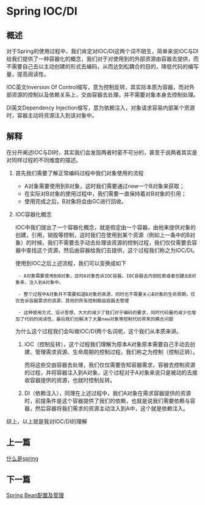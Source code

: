 # Spring IOC/DI

## 概述

对于Spring的使用过程中，我们肯定对IOC/DI这两个词不陌生，简单来说IOC与DI给我们提供了一种容器化的概念，我们对于对使用到的外部资源由容器去提供，而不需要自己去以主动创建的形式去编码，从而达到松耦合的目的，降低代码的编写量，提高阅读性。

IOC英文Inversion Of Control缩写，意为控制反转，其实际本质为容器，而对外部资源的控制以及依赖关系上，交由容器去处理，并不需要对象本身去控制处理。

DI英文Dependency Injection缩写，意为依赖注入，对象请求容易内部某个资源时，容器主动将资源注入到该对象中。

## 解释

在分开阐述IOC与DI时，其实我们会发现两者时密不可分的，甚至于说两者其实是对同样过程的不同维度的描述。

1. 首先我们需要了解正常编码过程中我们对象使用的流程

    - A对象需要使用到B对象，这时我们需要通过new一个B对象来获取；
    - 在实际对B对象的使用过程中，我们需要一直保持着对B对象的引用；
    - 使用完成之后，B对象将会由GC进行回收。

2. IOC容器化概念

    IOC中我们提出了一个容器化概念，就是假定由一个容器，由他来提供对象的创建，引用，销毁等控制，这时我们在使用到某个资源（例如上一条中的B对象）的时候，我们不需要去手动去处理该资源的控制过程，我们仅仅需要去容器中查找这个资源，然后由容器给我们去提供，这个过程我们称之为IOC/DI。

    使用到IOC之后上述流程，我们可以变换成如下

        - A对象需要使用到B对象，这时A对象告诉IOC容器，IOC容器去内部检索或者创建出B对象来，注入到A对象中。

        - 整个过程中A对象并不需要知道B对象的来源，同时也不需要关心B对象的生命周期，仅仅告诉容器需求的资源，其他的所有控制都由容器去管理

        - 这种使用方式、设计思想，大大的减少了我们对于编码的要求，同时代码量的减少也增加了代码的阅读性，最后我们也解决了大量new对象等控制代码带来的耦合问题

    为什么这个过程我们会叫做IOC/DI两个名词呢，这个我们从本质来讲。

    1. IOC（控制反转），这个过程我们理解为原本A对象原本需要自己手动去创建、管理需求资源、生命周期的控制过程，我们称之为控制（控制正转）。

        而将这些交由容器去处理，我们仅仅需要告知容器需求，容器去控制资源的过程，并将容器注入到A对象，这个过程对于A对象来说只是被动的去接收容器提供的资源，也就时控制反转。

    2. DI（依赖注入），同理在上述过程中，我们A对象在需求容器提供的资源时，前提条件是这个容器提供了我们的依赖，也就是说我们需要依赖与容器，然后容器将我们需求的资源主动注入到A中，这个就是依赖注入。

综上，以上就是我对IOC/DI的理解

## 上一篇

[什么是spring](/document/spring简述.md)

## 下一篇

[Spring Bean配置及管理](/document/SpringBean配置及管理.md)